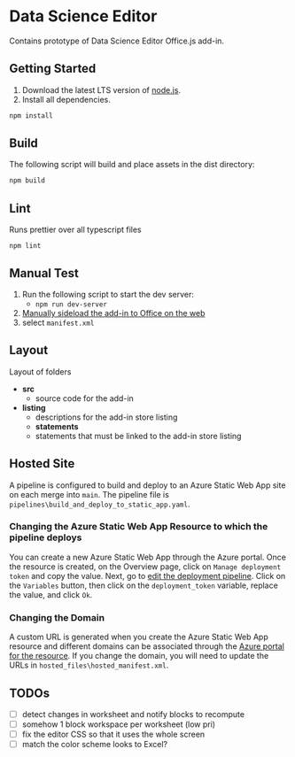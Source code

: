 # Data Science Editor

Contains prototype of Data Science Editor Office.js add-in.

## Getting Started

1. Download the latest LTS version of [node.js](https://nodejs.org/en/download/).
1. Install all dependencies.

```bash
npm install
```

## Build

The following script will build and place assets in the dist directory:

```bash
npm build
```

## Lint

Runs prettier over all typescript files

```back
npm lint
```

## Manual Test

1. Run the following script to start the dev server:
    - `npm run dev-server`
1. [Manually sideload the add-in to Office on the web](https://learn.microsoft.com/en-us/office/dev/add-ins/testing/sideload-office-add-ins-for-testing#manually-sideload-an-add-in-to-office-on-the-web)
1. select `manifest.xml`

## Layout

Layout of folders

- __src__
    - source code for the add-in
- __listing__
    - descriptions for the add-in store listing
    - __statements__
    - statements that must be linked to the add-in store listing

## Hosted Site

A pipeline is configured to build and deploy to an Azure Static Web App site on each merge into `main`.  The pipeline file is `pipelines\build_and_deploy_to_static_app.yaml`.

### Changing the Azure Static Web App Resource to which the pipeline deploys

You can create a new Azure Static Web App through the Azure portal.  Once the resource is created, on the Overview page, click on `Manage deployment token` and copy the value.  Next, go to [edit the deployment pipeline](https://office.visualstudio.com/Hackathon/_apps/hub/ms.vss-build-web.ci-designer-hub?pipelineId=17281&branch=main).  Click on the `Variables` button, then click on the `deployment_token` variable, replace the value, and click `Ok`.

### Changing the Domain

 A custom URL is generated when you create the Azure Static Web App resource and different domains can be associated through the [Azure portal for the resource](https://ms.portal.azure.com/?websitesextension_ext=asd.featurePath%3Danalysis%2FLinuxAppDown#@microsoft.onmicrosoft.com/resource/subscriptions/55163ab1-9de3-49af-888e-c06f7e2c3a49/resourceGroups/excel-data-science-editor-addin/providers/Microsoft.Web/staticSites/excel-data-science-editor-addin-app/customDomains).  If you change the domain, you will need to update the URLs in `hosted_files\hosted_manifest.xml`.

## TODOs

- [ ] detect changes in worksheet and notify blocks to recompute
- [ ] somehow 1 block workspace per worksheet (low pri)
- [ ] fix the editor CSS so that it uses the whole screen
- [ ] match the color scheme looks to Excel?
